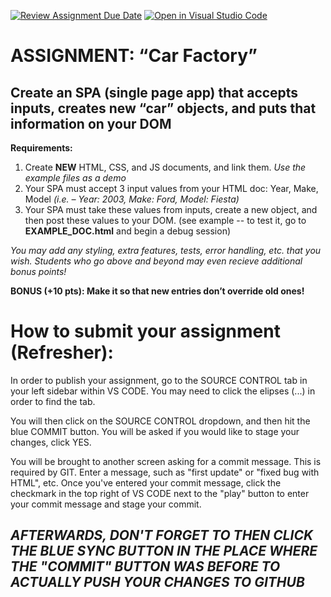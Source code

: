 [![Review Assignment Due Date](https://classroom.github.com/assets/deadline-readme-button-24ddc0f5d75046c5622901739e7c5dd533143b0c8e959d652212380cedb1ea36.svg)](https://classroom.github.com/a/m3_dbhHA)
[![Open in Visual Studio Code](https://classroom.github.com/assets/open-in-vscode-718a45dd9cf7e7f842a935f5ebbe5719a5e09af4491e668f4dbf3b35d5cca122.svg)](https://classroom.github.com/online_ide?assignment_repo_id=11063818&assignment_repo_type=AssignmentRepo)
# ASSIGNMENT: “Car Factory”

## Create an SPA (single page app) that accepts inputs, creates new “car” objects, and puts that information on your DOM

**Requirements:**
1. Create **NEW** HTML, CSS, and JS documents, and link them. 
*Use the example files as a demo*
2. Your SPA must accept 3 input values from your HTML doc: Year, Make, Model
    *(i.e. – Year: 2003, Make: Ford, Model: Fiesta)*
3.	Your SPA must take these values from inputs, create a new object, and then post these values to your DOM. (see example -- to test it, go to **EXAMPLE_DOC.html** and begin a debug session) 

*You may add any styling, extra features, tests, error handling, etc. that you wish. Students who go above and beyond may even recieve additional bonus points!*

**BONUS (+10 pts): Make it so that new entries don’t override old ones!**

# How to submit your assignment (Refresher):
In order to publish your assignment, go to the SOURCE CONTROL tab in your left sidebar within VS CODE. You may need to click the elipses (...) in order to find the tab. 

You will then click on the SOURCE CONTROL dropdown, and then hit the blue COMMIT button. You will be asked if you would like to stage your changes, click YES.

You will be brought to another screen asking for a commit message. This is required by GIT. Enter a message, such as "first update" or "fixed bug with HTML", etc. Once you've entered your commit message, click the checkmark in the top right of VS CODE next to the "play" button to enter your commit message and stage your commit.

## *AFTERWARDS, DON'T FORGET TO THEN CLICK THE BLUE SYNC BUTTON IN THE PLACE WHERE THE "COMMIT" BUTTON WAS BEFORE TO ACTUALLY PUSH YOUR CHANGES TO GITHUB*
